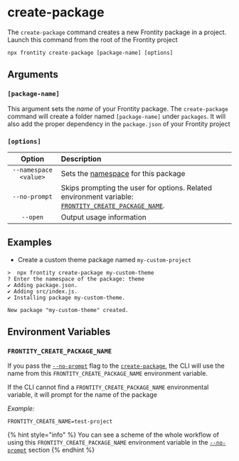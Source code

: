 # create-package

The `create-package` command creates a new Frontity package in a project. Launch this command from the root of the Frontity project

```text
npx frontity create-package [package-name] [options]
```

## Arguments

### **`[package-name]`**

This argument sets the _name_ of your Frontity package. The `create-package` command will create a folder named `[package-name]` under `packages`. It will also add the proper dependency in the `package.json` of your Frontity project

### **`[options]`**

|        Option         | Description                                                                                                                                           |
| :-------------------: | :---------------------------------------------------------------------------------------------------------------------------------------------------- |
| `--namespace <value>` | Sets the [namespace](https://docs.frontity.org/learning-frontity/namespaces) for this package                                                         |
|     `--no-prompt`     | Skips prompting the user for options. Related environment variable: [`FRONTITY_CREATE_PACKAGE_NAME`](create-package.md#frontity_create_package_name). |
|       `--open`        | Output usage information                                                                                                                              |

## Examples

- Create a custom theme package named `my-custom-project`

```text
>  npx frontity create-package my-custom-theme
? Enter the namespace of the package: theme
✔ Adding package.json.
✔ Adding src/index.js.
✔ Installing package my-custom-theme.

New package "my-custom-theme" created.
```

## Environment Variables

### `FRONTITY_CREATE_PACKAGE_NAME`

If you pass the [`--no-prompt`](../#no-prompt) flag to the [`create-package`](create-package.md), the CLI will use the name from this `FRONTITY_CREATE_PACKAGE_NAME` environment variable.

If the CLI cannot find a `FRONTITY_CREATE_PACKAGE_NAME` environmental variable, it will prompt for the name of the package

_Example:_

```text
FRONTITY_CREATE_NAME=test-project
```

{% hint style="info" %}
You can see a scheme of the whole workflow of using this `FRONTITY_CREATE_PACKAGE_NAME` environment variable in the [`--no-prompt`](../#no-prompt) section
{% endhint %}
